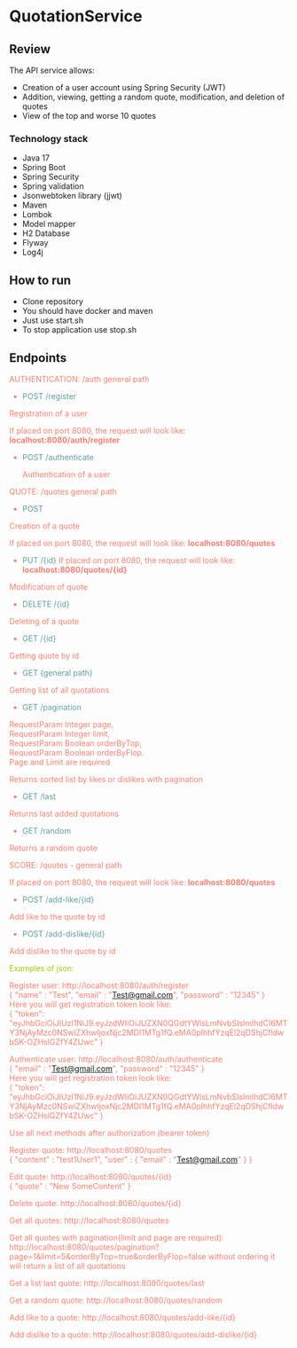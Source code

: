 # QuotationService
## Review
The API service allows:
* Creation of a user account using Spring Security (JWT)
* Addition, viewing, getting a random quote, modification, 
and deletion of quotes 
* View of the top and worse 10 quotes

### Technology stack
* Java 17
* Spring Boot
* Spring Security
* Spring validation
* Jsonwebtoken library (jjwt)
* Maven
* Lombok
* Model mapper
* H2 Database
* Flyway
* Log4j

## How to run
* Clone repository
* You should have docker and maven
* Just use start.sh
* To stop application use stop.sh

## Endpoints
<font color='#fa8072'>AUTHENTICATION: /auth general path

* <font color='#5f9ea0'> POST /register
</font>

Registration of a user

If placed on port 8080, the request will look like:
**localhost:8080/auth/register**

* <font color='#5f9ea0'> POST /authenticate</font>


  Authentication of a user

<font color='#fa8072'>QUOTE: /quotes general path

* <font color='#5f9ea0'> POST 
</font>

Creation of a quote

If placed on port 8080, the request will look like:
**localhost:8080/quotes**

* <font color='#5f9ea0'> PUT /{id}</font>
If placed on port 8080, the request will look like:
**localhost:8080/quotes/{id}**

Modification of quote

* <font color='#5f9ea0'> DELETE /{id}</font>

Deleting of a quote

* <font color='#5f9ea0'> GET /{id}</font>

Getting quote by id

* <font color='#5f9ea0'> GET {general path}</font>

Getting list of all quotations

* <font color='#5f9ea0'> GET /pagination</font>

RequestParam Integer page,  
RequestParam Integer limit,  
RequestParam Boolean orderByTop,  
RequestParam Boolean orderByFlop.  
Page and Limit are required

Returns sorted list by likes or dislikes with pagination


* <font color='#5f9ea0'> GET /last</font>

Returns last added quotations

* <font color='#5f9ea0'> GET /random</font>

Returns a random quote

<font color='#fa8072'>SCORE: /quotes - general path</font>

If placed on port 8080, the request will look like:
**localhost:8080/quotes**

* <font color='#5f9ea0'> POST /add-like/{id}</font>

Add like to the quote by id


* <font color='#5f9ea0'> POST /add-dislike/{id}</font>

Add dislike to the quote by id

<font color='#asdg'>Examples of json:   </font>

Register user:
http://localhost:8080/auth/register  
{
"name" : "Test",
"email" : "Test@gmail.com",
"password" : "12345"
}  
Here you will get registration token look like:   
{
"token": "eyJhbGciOiJIUzI1NiJ9.eyJzdWIiOiJUZXN0QGdtYWlsLmNvbSIsImlhdCI6MTY3NjAyMzc0NSwiZXhwIjoxNjc2MDI1MTg1fQ.eMA0pIhhfYzqEl2qDShjCfldwbSK-OZHslGZfY4ZUwc"
}
  
Authenticate user: http://localhost:8080/auth/authenticate  
{
"email" : "Test@gmail.com",
"password" : "12345"
}   
Here you will get registration token look like:  
{
"token": "eyJhbGciOiJIUzI1NiJ9.eyJzdWIiOiJUZXN0QGdtYWlsLmNvbSIsImlhdCI6MTY3NjAyMzc0NSwiZXhwIjoxNjc2MDI1MTg1fQ.eMA0pIhhfYzqEl2qDShjCfldwbSK-OZHslGZfY4ZUwc"
}

Use all next methods after authorization (bearer token)

Register quote:
http://localhost:8080/quotes  
{
"content" : "test1User1",
"user" : {
"email" : "Test@gmail.com"
}
}

Edit quote:
http://localhost:8080/quotes/{id}  
{
"quote" : "New SomeContent"
}

Delete quote:
http://localhost:8080/quotes/{id}  

Get all quotes: http://localhost:8080/quotes

Get all quotes with pagination(limit and page are required):  
http://localhost:8080/quotes/pagination?page=1&limit=5&orderByTop=true&orderByFlop=false
without ordering it will return a list of all quotations

Get a list last quote:
http://localhost:8080/quotes/last

Get a random quote:
http://localhost:8080/quotes/random

Add like to a quote:
http://localhost:8080/quotes/add-like/{id}

Add dislike to a quote:
http://localhost:8080/quotes/add-dislike/{id}








